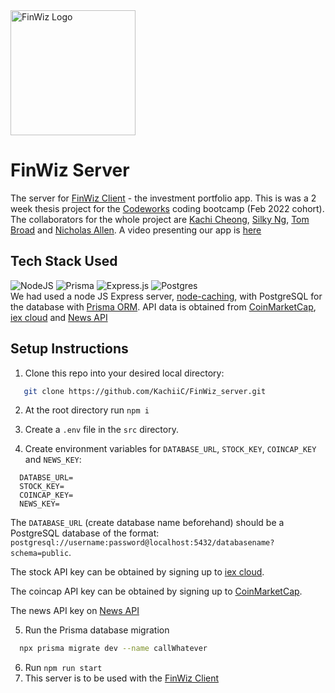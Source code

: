 <img src="https://user-images.githubusercontent.com/32797002/169280194-9103ceac-adf5-42c7-bcb1-ba3803956c34.png" alt="FinWiz Logo" width="200"/>

# FinWiz Server
The server for [FinWiz Client](https://github.com/KachiiC/FinWiz_client) - the investment portfolio app. This is was a 2 week thesis project for the [Codeworks](https://codeworks.me/) coding bootcamp (Feb 2022 cohort). The collaborators for the whole project are [Kachi Cheong](https://github.com/KachiiC), [Silky Ng](https://github.com/silkster87), [Tom Broad](https://github.com/MrBroadie) and [Nicholas Allen](https://github.com/nicallennn). A video presenting our app is [here](https://youtu.be/KAbI9Jo6Lbg)

## Tech Stack Used
![NodeJS](https://img.shields.io/badge/node.js-6DA55F?style=flat&logo=node.js&logoColor=white) ![Prisma](https://img.shields.io/badge/Prisma-3982CE?style=flat&logo=Prisma&logoColor=white) ![Express.js](https://img.shields.io/badge/express.js-%23404d59.svg?style=flat&logo=express&logoColor=%2361DAFB) ![Postgres](https://img.shields.io/badge/postgres-%23316192.svg?style=flat&logo=postgresql&logoColor=white) <br>
We had used a node JS Express server, [node-caching](https://github.com/node-cache/node-cache), with PostgreSQL for the database with [Prisma ORM](https://www.prisma.io/). API data is obtained from [CoinMarketCap](https://coinmarketcap.com/api/), [iex cloud](https://iexcloud.io/) and [News API](https://newsapi.org/)

## Setup Instructions

1. Clone this repo into your desired local directory:
```bash
   git clone https://github.com/KachiiC/FinWiz_server.git
``` 
2. At the root directory run ``npm i`` 

3. Create a `.env` file in the `src` directory.
4. Create environment variables for `DATABASE_URL`, `STOCK_KEY`, `COINCAP_KEY` and `NEWS_KEY`:
```env
  DATABSE_URL=
  STOCK_KEY=
  COINCAP_KEY=
  NEWS_KEY=
```

 The `DATABASE_URL` (create database name beforehand) should be a PostgreSQL database of the format: `postgresql://username:password@localhost:5432/databasename?schema=public`. 
 
 The stock API key can be obtained by signing up to [iex cloud](https://iexcloud.io/). 
 
 The coincap API key can be obtained by signing up to [CoinMarketCap](https://coinmarketcap.com/api/). 
 
 The news API key on [News API](https://newsapi.org/)
 
5. Run the Prisma database migration 
```bash
  npx prisma migrate dev --name callWhatever
```
6. Run <code>npm run start</code>
7. This server is to be used with the [FinWiz Client](https://github.com/KachiiC/FinWiz_client)